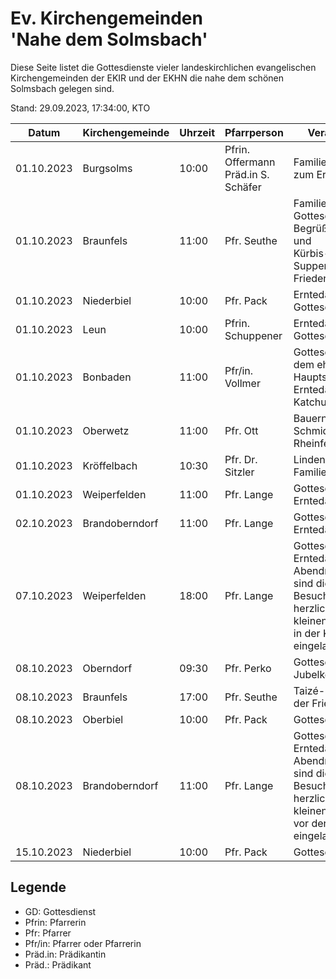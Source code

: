 # Ev. Kirchengemeinden<br>'Nahe dem Solmsbach'
Diese Seite listet die Gottesdienste vieler landeskirchlichen evangelischen Kirchengemeinden
der EKIR und der EKHN die nahe dem schönen Solmsbach gelegen sind.

Stand: 29.09.2023, 17:34:00, KTO

Datum        | Kirchengemeinde | Uhrzeit    | Pfarrperson       | Veranstaltung |
------------ | --------------- | ---------- | ----------------- | ------------- |
01.10.2023   | Burgsolms       | 10:00      | Pfrin. Offermann<br>Präd.in S. Schäfer | Familiengottesdienst zum Erntedankfest | 
01.10.2023   | Braunfels       | 11:00      | Pfr. Seuthe       | Familien Gottesdienst mit Begrüßung Katchus und<br>Kürbis-Suppenessen in der Friedenskirche |
01.10.2023   | Niederbiel      | 10:00      | Pfr. Pack         | Erntedank Gottesdienst |
01.10.2023   | Leun            | 10:00      | Pfrin. Schuppener | Erntedank Gottesdienst |
01.10.2023   | Bonbaden        | 11:00      | Pfr/in. Vollmer   | Gottesdienst auf dem ehem. Pfarrhof, Hauptstr. 49, Erntedank mit Katchus |
01.10.2023   | Oberwetz        | 11:00      | Pfr. Ott          | Bauernhof von Fr. Schmidt, Rheinfelserstr. 8 |
01.10.2023   | Kröffelbach     | 10:30      | Pfr. Dr. Sitzler  | Lindenhof der Familie Andraschko | 
01.10.2023   | Weiperfelden    | 11:00      | Pfr. Lange        | Gottesdienst zum Erntedankfest   |
02.10.2023   | Brandoberndorf  | 11:00      | Pfr. Lange        | Gottesdienst zum Erntedankfest   |
07.10.2023   | Weiperfelden    | 18:00      | Pfr. Lange        | Gottesdienst zum Erntedankfest mit Abendmahl. Danach sind die Besucher:innen herzlich zu einem kleinen Steh-Imbiss in der Kirche eingeladen |
08.10.2023   | Oberndorf       | 09:30      | Pfr. Perko        | Gottesdienst Jubelkonfirmation | 
08.10.2023   | Braunfels       | 17:00      | Pfr. Seuthe       | Taizé-Lichterfeier in der Friedenskirche |
08.10.2023   | Oberbiel        | 10:00      | Pfr. Pack         | Gottesdienst |
08.10.2023   | Brandoberndorf  | 11:00      | Pfr. Lange        | Gottesdienst zum Erntedankfest mit Abendmahl. Danach sind die Besucher:innen herzlich zu einem kleinen Steh-Imbiss vor der Kirche eingeladen |
15.10.2023   | Niederbiel      | 10:00      | Pfr. Pack         | Gottesdienst |

## Legende
- GD: Gottesdienst
- Pfrin: Pfarrerin
- Pfr: Pfarrer
- Pfr/in: Pfarrer oder Pfarrerin
- Präd.in: Prädikantin
- Präd.: Prädikant
